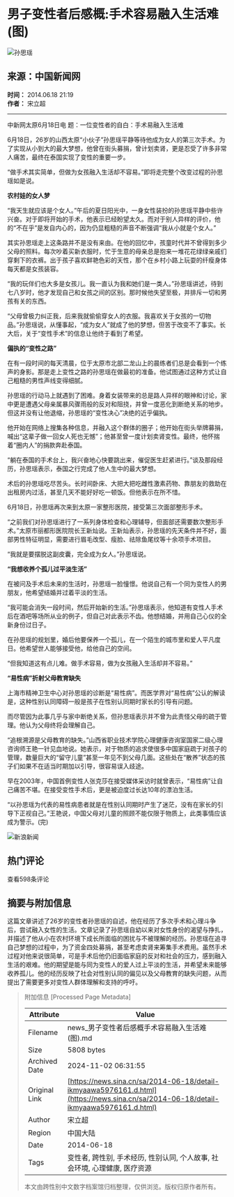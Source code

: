 # 男子变性者后感概:手术容易融入生活难(图)

![孙思瑶](//n.sinaimg.cn/sinakd10200/360/w180h180/20221208/9a5e-68863e2aa95fcb69c00720aa3d256d64.jpg)

## 来源：中国新闻网  
**时间：** 2014.06.18 21:19  
**作者：** 宋立超  

---

中新网太原6月18日电 题：一位变性者的自白：手术易融入生活难

6月18日，26岁的山西太原“小伙子”孙思瑶平静等待他成为女人的第三次手术。为了实现从小到大的最大梦想，他曾在街头募捐，曾计划卖肾，更是忍受了许多非常人痛苦，最终在泰国实现了变性的重要一步。

“做手术其实简单，但做为女孩融入生活却不容易。”即将走完整个改变过程的孙思瑶如是说。

**农村娃的女人梦**

“我天生就应该是个女人。”午后的夏日阳光中，一身女性装扮的孙思瑶平静中些许兴奋。对于即将开始的手术，他表示已经盼望太久。而对于别人异样的评价，他的“不在乎”是发自内心的，因为仍显粗糙的声音不断强调“我从小就是个女人。”

其实孙思瑶走上这条路并不是没有来由。在他的回忆中，孩童时代并不曾得到多少父母的照料。每次吵着买新衣服时，忙于生意的母亲总是抱来一堆花花绿绿亲戚们穿剩下的衣裤。出于孩子喜欢鲜艳色彩的天性，那个在乡村小路上玩耍的纤瘦身体每天都是女孩装容。

“我的玩伴们也大多是女孩儿。我一直认为我和她们是一类人。”孙思瑶讲述，待到七八岁时，他才发现自己和女孩之间的区别。那时候他失望至极，并排斥一切和男孩有关的东西。

“父母曾极力纠正我，后来我就偷偷穿女人的衣服。我喜欢关于女孩的一切物品。”孙思瑶说，从懂事起，“成为女人”就成了他的梦想，但苦于改变不了事实。长大后，关于“变性手术”的信息让他终于看到了希望。

**偏执的“变性之路”**

在有一段时间的每天清晨，位于太原市北部二龙山上的晨练者们总是会看到一个练声的身影。那是走上变性之路的孙思瑶在做最初的准备。他试图通过这种方式让自己粗糙的男性声线变得细腻。

孙思瑶的行动马上就遇到了困难。身着女装带来的总是路人异样的眼神和讨论，家中更是遭遇父母亲属暴风骤雨般的反对和阻挠，并曾一度恶化到断绝关系的地步。但这并没有让他退缩，孙思瑶的“变性决心”决绝的近乎偏执。

他开始在网络上搜集各种信息，并融入这个群体的圈子；他开始在街头举牌募捐，喊出“这辈子做一回女人死也无憾”；他甚至曾一度计划卖肾变性。最终，他怀揣着“圈内人”的捐款奔赴泰国。

“躺在泰国的手术台上，我兴奋地心快要跳出来，催促医生赶紧进行。”谈及那段经历，孙思瑶表示，泰国之行完成了他人生中的最大梦想。

术后的孙思瑶吃尽苦头。长时间卧床、大把大把吃雌性激素药物、靠朋友的救助在出租房内过活，甚至几天不能好好吃一顿饭。但他表示在所不惜。

6月18日，孙思瑶再次来到太原一家整形医院，接受第三次面部整形手术。

“之前我们对孙思瑶进行了一系列身体检查和心理辅导，但面部还需要数次整形手术。”太原市丽都形医院院长王新灿说。王新灿表示，孙思瑶的先天条件并不好，面部男性特征明显，需要进行眉毛改型、瘦脸、祛除鱼尾纹等十余项手术项目。

“我就是要摆脱这副皮囊，完全成为女人。”孙思瑶说。

**“我想收养个孤儿过平淡生活”**

在被问及手术后未来的生活时，孙思瑶一脸憧憬。他说自己有一个同为变性人的男朋友，他希望结婚并过着平淡的生活。

“我可能会消失一段时间，然后开始新的生活。”孙思瑶表示，他知道有变性人手术后在酒吧等场所从业的例子，但自己对此表示不齿。他想结婚，并用自己心仪的全新身份过日子。

在孙思瑶的规划里，婚后他要保养一个孤儿，在一个陌生的城市里和爱人平凡度日。他希望世人能够接受他，给他自己的空间。

“但我知道这有点儿难。做手术容易，做为女孩融入生活却并不容易。”

**“易性病”折射父母教育缺失**

上海市精神卫生中心对孙思瑶的诊断是“易性病”。而医学界对“易性病”公认的解读是，这种性别认同障碍一般是孩子在性别认同期时家长的引导有问题。

而尽管因为此事几乎与家中断绝关系，但孙思瑶表示并不曾为此责怪父母的疏于管理。他认为父母终将会理解自己。

“追根溯源是父母教育的缺失。”山西省职业技术学院心理健康咨询室国家二级心理咨询师王艳一针见血地说。她表示，对于物质的追求使很多中国家庭疏于对孩子的管理，数量巨大的“留守儿童”甚至一年见不到父母几面。这些处在“散养”状态的孩子们如果不在适当时期加以引导，很容易误入歧途。

早在2003年，中国首例变性人张克莎在接受媒体采访时就曾表示，“易性病”让自己痛苦不堪。在接受变性手术后，更是被迫度过长达10年的漂泊生活。

“以孙思瑶为代表的易性病患者就是在性别认同期时产生了迷茫，没有在家长的引导下正视自己。”王艳说，中国父母对儿童的照顾不能仅限于物质上，此类事情应该成为警示。(完)

![新浪新闻](//n.sinaimg.cn/default/2fb77759/20151125/320X320.png)

## 热门评论
查看598条评论

## 摘要与附加信息

<!-- tcd_abstract -->
这篇文章讲述了26岁的变性者孙思瑶的自述，他在经历了多次手术和心理斗争后，尝试融入女性的生活。文章记录了孙思瑶自幼以来对女性身份的渴望与挣扎，并描述了他从小在农村环境下成长所面临的困扰与不被理解的经历。孙思瑶在追寻自己梦想的过程中，为了资金四处募捐，甚至考虑卖肾来筹集手术费用。虽然手术过程对他来说很简单，可是手术后他仍旧面临家庭的反对和社会的压力，感到融入生活的艰难。他的期望是能与同为变性人的爱人过上平淡的生活，并希望未来能够收养孤儿。他的经历反映了社会对性别认同的偏见以及父母教育的缺失问题，从而提出了需要更多对变性人群体理解和支持的呼吁。
<!-- tcd_abstract_end -->

> 附加信息 [Processed Page Metadata]
>
> | Attribute       | Value                                  |
> |-----------------|----------------------------------------|
> | Filename        | news_男子变性者后感概手术容易融入生活难(图).md                             |
> | Size            | 5808 bytes                           |
> | Archived Date   | 2024-11-02 06:31:55                             |
> | Original Link   | [https://news.sina.cn/sa/2014-06-18/detail-ikmyaawa5976161.d.html](https://news.sina.cn/sa/2014-06-18/detail-ikmyaawa5976161.d.html)                       |
> | Author          | 宋立超                               |
> | Region          | 中国大陆                               |
> | Date            | 2014-06-18                                 |
> | Tags            | 变性者, 跨性别, 手术经历, 性别认同, 个人故事, 社会环境, 心理健康, 医疗资源                                 |
>
> 本文由跨性别中文数字档案馆归档整理，仅供浏览。版权归原作者所有。
>